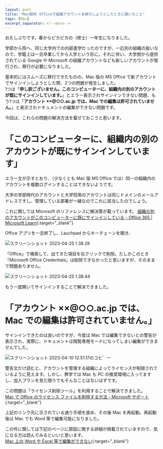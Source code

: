 ```yaml
---
layout: post
title: "Mac版MS Officeで組織アカウントを移行しようとしたときに躓いたこと"
tags: [Mac]
excerpt_separator: <!--more-->
---
```


お久しぶりです。春からピカピカの（修士）一年生になりました。

学部から院へ、同じ大学内での内部進学だったのですが、一応別の組織の扱いなので、学籍上は一旦卒業してから入学という形に。それに伴い、大学側から提供されている Google や Microsoft の組織アカウントなども新しいアカウントが発行され、移行が必要になりました。

基本的にはスムーズに移行できたものの、Mac 版の MS Office で新アカウントでサインインしようとした際、2つの問題が発生しました。  
1つは「**申し訳ございません。このコンピューターに、組織内の別のアカウントが既にサインインしています。**」とエラー表示されサインインできない問題、もう1つは「**アカウント ××@○○.ac.jp では、Mac での編集は許可されていません。**」と表示されドキュメントの編集ができない問題です。

今回は、これらの問題の解決方法を載せておこうと思います。

<!--more-->

# 「このコンピューターに、組織内の別のアカウントが既にサインインしています」

エラー文が示すとおり、（少なくとも Mac 版 MS Office では）同一の組織内のアカウントを複数ログインすることはできないようです。

大学の学部時代のアカウントと大学院用のアカウントは同じドメインのメールアドレスですし、管理している部署が一緒なのでこれに該当したのでしょう。

これに関しては Microsoft のリファレンスに解決策が載っています。
[組織の別のアカウントがこのコンピューターに既にサインインしている - Office 365 \| Microsoft Learn](https://learn.microsoft.com/ja-jp/microsoft-365/troubleshoot/sign-in/sign-in-to-office-2016-for-mac-fail){:target="_blank"}

Office アプリを一旦終了し、Lauchpad からキーチェーンを開き、

![スクリーンショット 2023-04-25 1.38.28](../../../assets/img/post/2023-04-24/sc1.png)

「Office」で検索して、出てきた項目を右クリックで削除。たしかこのとき「Microsoft Office Credentials」は削除できなかったと思いますが、そのままで問題ありません。

![スクリーンショット 2023-04-25 1.38.44](../../../assets/img/post/2023-04-24/sc2.png)

もう一度開いてサインインすることで解決できました。

# 「アカウント ××@○○.ac.jp では、Mac での編集は許可されていません。」

サインインできたのは良いのですが、今度は Mac では編集できないとの警告が表示され、実際に、ドキュメントは閲覧専用モードになってしまい編集ができませんでした。

![スクリーンショット 2023-04-10 12.51.17のコヒ゜ー](../../../assets/img/post/2023-04-24/sc3.png)

警告文だけ読むと、アカウントを管理する組織によってライセンスが制限されているように見えます。しかし、弊学では Mac も PC の推奨環境に入ってますし、加入プランを見た限りでもそんなことはないはずです。

この問題は「ライセンス削除ツール」を利用することで解決できました。  
[Mac で Office のライセンス ファイルを削除する方法 - Microsoft サポート](https://support.microsoft.com/ja-jp/office/mac-%E3%81%A7-office-%E3%81%AE%E3%83%A9%E3%82%A4%E3%82%BB%E3%83%B3%E3%82%B9-%E3%83%95%E3%82%A1%E3%82%A4%E3%83%AB%E3%82%92%E5%89%8A%E9%99%A4%E3%81%99%E3%82%8B%E6%96%B9%E6%B3%95-b032c0f6-a431-4dad-83a9-6b727c03b193){:target="_blank"}

上記のリンク先に示されている通り手順を進め、その後 Mac を再起動。再起動後は Mac でも Word 等で編集可能になりました。

この件に関しては下記のページに原因に関する詳細が掲載されていますので、気になる方は読んでみるといいと思います。  
[Mac 上の Word や Excel 等で編集ができない](https://www.sodan.ecc.u-tokyo.ac.jp/hack/reactivate-mac-office/){:target="_blank"}
